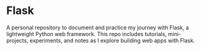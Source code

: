 # Flask
A personal repository to document and practice my journey with Flask, a lightweight Python web framework. This repo includes tutorials, mini-projects, experiments, and notes as I explore building web apps with Flask.
